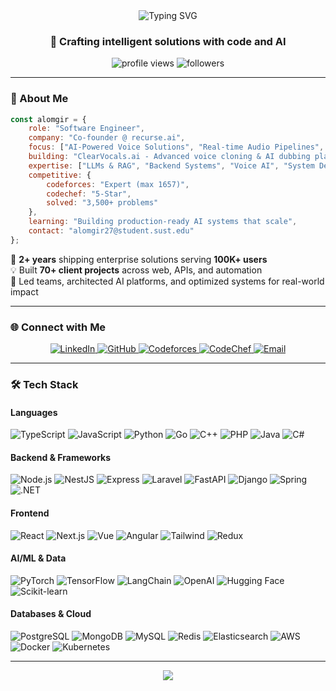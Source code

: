 <div align="center">
  <img src="https://readme-typing-svg.demolab.com?font=Fira+Code&weight=600&size=28&duration=3000&pause=1000&color=2E7EF7&center=true&vCenter=true&random=false&width=600&lines=Hi+%F0%9F%91%8B%2C+I'm+Alomgir+Hossain;Software+Engineer;Full+Stack+%2B+AI+%2B+Voice+Tech" alt="Typing SVG" />
</div>

<h3 align="center">🚀 Crafting intelligent solutions with code and AI</h3>

<p align="center">
  <img src="https://komarev.com/ghpvc/?username=alomgir27&label=Profile%20views&color=0e75b6&style=flat" alt="profile views" />
  <img src="https://img.shields.io/github/followers/alomgir27?label=Followers&style=social" alt="followers" />
</p>

---

### 💫 About Me

```javascript
const alomgir = {
    role: "Software Engineer",
    company: "Co-founder @ recurse.ai",
    focus: ["AI-Powered Voice Solutions", "Real-time Audio Pipelines", "Microservices Architecture"],
    building: "ClearVocals.ai - Advanced voice cloning & AI dubbing platform",
    expertise: ["LLMs & RAG", "Backend Systems", "Voice AI", "System Design"],
    competitive: {
        codeforces: "Expert (max 1657)",
        codechef: "5-Star",
        solved: "3,500+ problems"
    },
    learning: "Building production-ready AI systems that scale",
    contact: "alomgir27@student.sust.edu"
};
```

🚀 **2+ years** shipping enterprise solutions serving **100K+ users**  
💡 Built **70+ client projects** across web, APIs, and automation  
🎯 Led teams, architected AI platforms, and optimized systems for real-world impact

---

### 🌐 Connect with Me

<p align="center">
  <a href="https://linkedin.com/in/alomgir-hossain-7738772a6" target="_blank">
    <img src="https://img.shields.io/badge/LinkedIn-%230077B5.svg?style=for-the-badge&logo=linkedin&logoColor=white" alt="LinkedIn"/>
  </a>
  <a href="https://github.com/Alomgir27" target="_blank">
    <img src="https://img.shields.io/badge/GitHub-%23121011.svg?style=for-the-badge&logo=github&logoColor=white" alt="GitHub"/>
  </a>
  <a href="https://codeforces.com/profile/A1omgir" target="_blank">
    <img src="https://img.shields.io/badge/Codeforces-%231F8ACB.svg?style=for-the-badge&logo=codeforces&logoColor=white" alt="Codeforces"/>
  </a>
  <a href="https://www.codechef.com/users/alomgir_27" target="_blank">
    <img src="https://img.shields.io/badge/CodeChef-%235B4638.svg?style=for-the-badge&logo=codechef&logoColor=white" alt="CodeChef"/>
  </a>
  <a href="mailto:alomgir27@student.sust.edu">
    <img src="https://img.shields.io/badge/Email-D14836?style=for-the-badge&logo=gmail&logoColor=white" alt="Email"/>
  </a>
</p>

---

### 🛠️ Tech Stack

#### **Languages**
<p>
  <img src="https://img.shields.io/badge/TypeScript-%23007ACC.svg?style=for-the-badge&logo=typescript&logoColor=white" alt="TypeScript"/>
  <img src="https://img.shields.io/badge/JavaScript-%23323330.svg?style=for-the-badge&logo=javascript&logoColor=%23F7DF1E" alt="JavaScript"/>
  <img src="https://img.shields.io/badge/Python-3670A0?style=for-the-badge&logo=python&logoColor=ffdd54" alt="Python"/>
  <img src="https://img.shields.io/badge/Go-%2300ADD8.svg?style=for-the-badge&logo=go&logoColor=white" alt="Go"/>
  <img src="https://img.shields.io/badge/C++-%2300599C.svg?style=for-the-badge&logo=c%2B%2B&logoColor=white" alt="C++"/>
  <img src="https://img.shields.io/badge/PHP-%23777BB4.svg?style=for-the-badge&logo=php&logoColor=white" alt="PHP"/>
  <img src="https://img.shields.io/badge/Java-%23ED8B00.svg?style=for-the-badge&logo=openjdk&logoColor=white" alt="Java"/>
  <img src="https://img.shields.io/badge/C%23-%23239120.svg?style=for-the-badge&logo=csharp&logoColor=white" alt="C#"/>
</p>

#### **Backend & Frameworks**
<p>
  <img src="https://img.shields.io/badge/Node.js-6DA55F?style=for-the-badge&logo=node.js&logoColor=white" alt="Node.js"/>
  <img src="https://img.shields.io/badge/NestJS-%23E0234E.svg?style=for-the-badge&logo=nestjs&logoColor=white" alt="NestJS"/>
  <img src="https://img.shields.io/badge/Express.js-%23404d59.svg?style=for-the-badge&logo=express&logoColor=%2361DAFB" alt="Express"/>
  <img src="https://img.shields.io/badge/Laravel-%23FF2D20.svg?style=for-the-badge&logo=laravel&logoColor=white" alt="Laravel"/>
  <img src="https://img.shields.io/badge/FastAPI-005571?style=for-the-badge&logo=fastapi" alt="FastAPI"/>
  <img src="https://img.shields.io/badge/Django-%23092E20.svg?style=for-the-badge&logo=django&logoColor=white" alt="Django"/>
  <img src="https://img.shields.io/badge/Spring-%236DB33F.svg?style=for-the-badge&logo=spring&logoColor=white" alt="Spring"/>
  <img src="https://img.shields.io/badge/.NET-5C2D91?style=for-the-badge&logo=.net&logoColor=white" alt=".NET"/>
</p>

#### **Frontend**
<p>
  <img src="https://img.shields.io/badge/React-%2320232a.svg?style=for-the-badge&logo=react&logoColor=%2361DAFB" alt="React"/>
  <img src="https://img.shields.io/badge/Next.js-black?style=for-the-badge&logo=next.js&logoColor=white" alt="Next.js"/>
  <img src="https://img.shields.io/badge/Vue.js-%2335495e.svg?style=for-the-badge&logo=vuedotjs&logoColor=%234FC08D" alt="Vue"/>
  <img src="https://img.shields.io/badge/Angular-%23DD0031.svg?style=for-the-badge&logo=angular&logoColor=white" alt="Angular"/>
  <img src="https://img.shields.io/badge/TailwindCSS-%2338B2AC.svg?style=for-the-badge&logo=tailwind-css&logoColor=white" alt="Tailwind"/>
  <img src="https://img.shields.io/badge/Redux-%23593d88.svg?style=for-the-badge&logo=redux&logoColor=white" alt="Redux"/>
</p>

#### **AI/ML & Data**
<p>
  <img src="https://img.shields.io/badge/PyTorch-%23EE4C2C.svg?style=for-the-badge&logo=PyTorch&logoColor=white" alt="PyTorch"/>
  <img src="https://img.shields.io/badge/TensorFlow-%23FF6F00.svg?style=for-the-badge&logo=TensorFlow&logoColor=white" alt="TensorFlow"/>
  <img src="https://img.shields.io/badge/LangChain-1C3C3C?style=for-the-badge&logo=langchain&logoColor=white" alt="LangChain"/>
  <img src="https://img.shields.io/badge/OpenAI-412991?style=for-the-badge&logo=openai&logoColor=white" alt="OpenAI"/>
  <img src="https://img.shields.io/badge/HuggingFace-FFD21E?style=for-the-badge&logo=huggingface&logoColor=black" alt="Hugging Face"/>
  <img src="https://img.shields.io/badge/Scikit--learn-%23F7931E.svg?style=for-the-badge&logo=scikit-learn&logoColor=white" alt="Scikit-learn"/>
</p>

#### **Databases & Cloud**
<p>
  <img src="https://img.shields.io/badge/PostgreSQL-%23316192.svg?style=for-the-badge&logo=postgresql&logoColor=white" alt="PostgreSQL"/>
  <img src="https://img.shields.io/badge/MongoDB-%234ea94b.svg?style=for-the-badge&logo=mongodb&logoColor=white" alt="MongoDB"/>
  <img src="https://img.shields.io/badge/MySQL-4479A1.svg?style=for-the-badge&logo=mysql&logoColor=white" alt="MySQL"/>
  <img src="https://img.shields.io/badge/Redis-%23DD0031.svg?style=for-the-badge&logo=redis&logoColor=white" alt="Redis"/>
  <img src="https://img.shields.io/badge/Elasticsearch-%23005571.svg?style=for-the-badge&logo=elasticsearch&logoColor=white" alt="Elasticsearch"/>
  <img src="https://img.shields.io/badge/AWS-%23FF9900.svg?style=for-the-badge&logo=amazon-aws&logoColor=white" alt="AWS"/>
  <img src="https://img.shields.io/badge/Docker-%230db7ed.svg?style=for-the-badge&logo=docker&logoColor=white" alt="Docker"/>
  <img src="https://img.shields.io/badge/Kubernetes-%23326ce5.svg?style=for-the-badge&logo=kubernetes&logoColor=white" alt="Kubernetes"/>
</p>

---

<p align="center">
  <img src="https://capsule-render.vercel.app/api?type=waving&color=gradient&height=100&section=footer"/>
</p>
 
